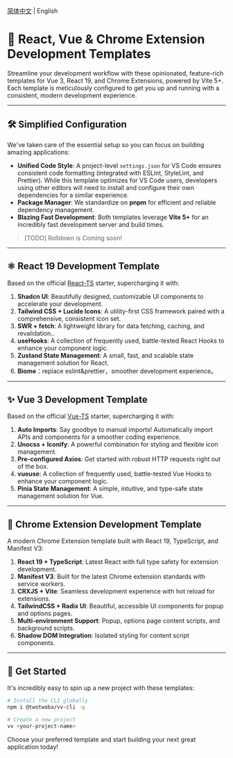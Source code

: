 [简体中文](README.zh-CN.md) | English

# 🚀 React, Vue & Chrome Extension Development Templates

Streamline your development workflow with these opinionated, feature-rich templates for Vue 3, React 19, and Chrome Extensions, powered by Vite 5+. Each template is meticulously configured to get you up and running with a consistent, modern development experience.

---

## 🛠️ Simplified Configuration

We've taken care of the essential setup so you can focus on building amazing applications:

-   **Unified Code Style**: A project-level `settings.json` for VS Code ensures consistent code formatting (integrated with ESLint, StyleLint, and Prettier). While this template optimizes for VS Code users, developers using other editors will need to install and configure their own dependencies for a similar experience.
-   **Package Manager**: We standardize on **pnpm** for efficient and reliable dependency management.
-   **Blazing Fast Development**: Both templates leverage **Vite 5+** for an incredibly fast development server and build times.

> [TODO] Rolldown is Coming soon!

---

## ⚛️ React 19 Development Template

Based on the official [React-TS](https://github.com/vitejs/vite/tree/main/packages/create-vite/template-react-ts) starter, supercharging it with:

1.  **Shadcn UI**: Beautifully designed, customizable UI components to accelerate your development.
2.  **Tailwind CSS + Lucide Icons**: A utility-first CSS framework paired with a comprehensive, consistent icon set.
3.  **SWR + fetch**: A lightweight library for data fetching, caching, and revalidation..
4.  **useHooks**: A collection of frequently used, battle-tested React Hooks to enhance your component logic.
5.  **Zustand State Management**: A small, fast, and scalable state management solution for React.
6.  **Biome**：replace eslint&prettier，smoother development experience。

---

## ✨ Vue 3 Development Template

Based on the official [Vue-TS](https://github.com/vitejs/vite/tree/main/packages/create-vite/template-vue-ts) starter, supercharging it with:

1.  **Auto Imports**: Say goodbye to manual imports! Automatically import APIs and components for a smoother coding experience.
2.  **Unocss + Iconify**: A powerful combination for styling and flexible icon management.
3.  **Pre-configured Axios**: Get started with robust HTTP requests right out of the box.
4.  **vueuse**: A collection of frequently used, battle-tested Vue Hooks to enhance your component logic.
5.  **Pinia State Management**: A simple, intuitive, and type-safe state management solution for Vue.

---

## 🧩 Chrome Extension Development Template

A modern Chrome Extension template built with React 19, TypeScript, and Manifest V3:

1. **React 19 + TypeScript**: Latest React with full type safety for extension development.
2. **Manifest V3**: Built for the latest Chrome extension standards with service workers.
3. **CRXJS + Vite**: Seamless development experience with hot reload for extensions.
4. **TailwindCSS + Radix UI**: Beautiful, accessible UI components for popup and options pages.
5. **Multi-environment Support**: Popup, options page content scripts, and background scripts.
6. **Shadow DOM Integration**: Isolated styling for content script components.

---

## 🚀 Get Started

It's incredibly easy to spin up a new project with these templates:

```bash
# Install the CLI globally
npm i @twotwoba/vv-cli -g

# Create a new project
vv <your-project-name>
```

Choose your preferred template and start building your next great application today!
